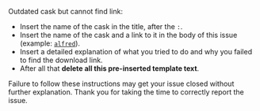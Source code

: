 Outdated cask but cannot find link: 

* Insert the name of the cask in the title, after the `:`.
* Insert the name of the cask and a link to it in the body of this issue (example: [`alfred`](https://github.com/caskroom/homebrew-cask/blob/master/Casks/alfred.rb)).
* Insert a detailed explanation of what you tried to do and why you failed to find the download link.
* After all that **delete all this pre-inserted template text**.

Failure to follow these instructions may get your issue closed without further explanation. Thank you for taking the time to correctly report the issue.
